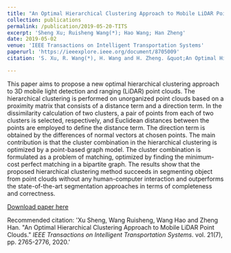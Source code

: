 ```yaml
---
title: "An Optimal Hierarchical Clustering Approach to Mobile LiDAR Point Clouds"
collection: publications
permalink: /publication/2019-05-20-TITS
excerpt: 'Sheng Xu; Ruisheng Wang(*); Hao Wang; Han Zheng'
date: 2019-05-02
venue: 'IEEE Transactions on Intelligent Transportation Systems'
paperurl: 'https://ieeexplore.ieee.org/document/8705009'
citation: 'S. Xu, R. Wang(*), H. Wang and H. Zheng. &quot;An Optimal Hierarchical Clustering Approach to Mobile LiDAR Point Clouds.&quot; <i>IEEE Transactions on Intelligent Transportation Systems</i>. vol. 21(7), pp. 2765-2776, 2020, doi: 10.1109/TITS.2019.2912455.'

---
```

This paper aims to propose a new optimal hierarchical clustering approach to 3D mobile light detection and ranging (LiDAR) point clouds. The hierarchical clustering is performed on unorganized point clouds based on a proximity matrix that consists of a distance term and a direction term. In the dissimilarity calculation of two clusters, a pair of points from each of two clusters is selected, respectively, and Euclidean distances between the points are employed to define the distance term. The direction term is obtained by the differences of normal vectors at chosen points. The main contribution is that the cluster combination in the hierarchical clustering is optimized by a point-based graph model. The cluster combination is formulated as a problem of matching, optimized by finding the minimum-cost perfect matching in a bipartite graph. The results show that the proposed hierarchical clustering method succeeds in segmenting object from point clouds without any human-computer interaction and outperforms the state-of-the-art segmentation approaches in terms of completeness and correctness.

[Download paper here](http://lostagex.github.io/files/2019-05-20-TITS.pdf)

Recommended citation: 'Xu Sheng, Wang Ruisheng, Wang Hao and Zheng Han. &quot;An Optimal Hierarchical Clustering Approach to Mobile LiDAR Point Clouds.&quot; <i>IEEE Transactions on Intelligent Transportation Systems</i>. vol. 21(7), pp. 2765-2776, 2020.'




